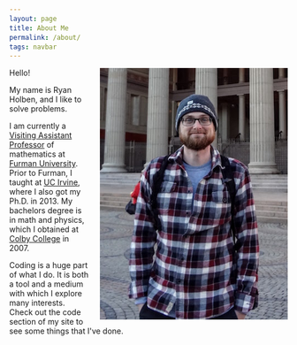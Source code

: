 ```yaml
---
layout: page
title: About Me
permalink: /about/
tags: navbar
---
```


<img src="/assets/img/portrait.jpg" style="float:right; padding: 0px 0px 10px 20px;" title="Exploring Oslo, Norway!">

Hello!

My name is Ryan Holben, and I like to solve problems.

I am currently a [Visiting Assistant Professor](http://www.furman.edu/academics/mathematics/meet-our-faculty/Pages/Ryan-Holben.aspx) of mathematics at [Furman University](http://www.furman.edu).  Prior to Furman, I taught at [UC Irvine](http://math.uci.edu), where I also got my Ph.D. in 2013.  My bachelors degree is in math and physics, which I obtained at [Colby College](http://www.colby.edu) in 2007.

Coding is a huge part of what I do.  It is both a tool and a medium with which I explore many interests.  Check out the code section of my site to see some things that I've done.
